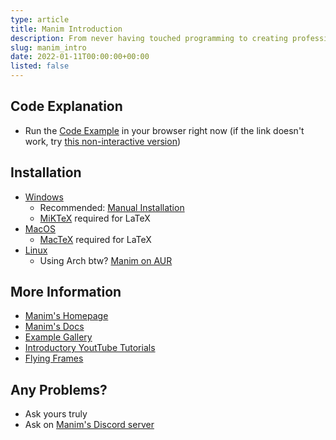 ```yaml
---
type: article
title: Manim Introduction
description: From never having touched programming to creating professional graphics with Manim. 
slug: manim_intro
date: 2022-01-11T00:00:00+00:00
listed: false
---
```


## Code Explanation

- Run the [Code Example](https://mybinder.org/v2/gh/christopher-besch/manim_intro/main?filepath=manim_intro_code_example.ipynb) in your browser right now (if the link doesn't work, try [this non-interactive version](https://github.com/christopher-besch/manim_intro/blob/main/manim_intro_code_example.ipynb))

## Installation

- [Windows](https://docs.manim.community/en/stable/installation/windows.html)
    - Recommended: [Manual Installation](https://docs.manim.community/en/stable/installation/windows.html#manual-installation)
    - [MiKTeX](https://docs.manim.community/en/stable/installation/windows.html#optional-dependencies) required for LaTeX
- [MacOS](https://docs.manim.community/en/stable/installation/macos.html)
    - [MacTeX](https://docs.manim.community/en/stable/installation/macos.html#optional-dependencies) required for LaTeX
- [Linux](https://docs.manim.community/en/stable/installation/linux.html)
    - Using Arch btw? [Manim on AUR](https://aur.archlinux.org/packages/manim)

## More Information

- [Manim's Homepage](https://www.manim.community)
- [Manim's Docs](https://docs.manim.community/en/stable)
- [Example Gallery](https://docs.manim.community/en/stable/examples.html)
- [Introductory YoutTube Tutorials](https://www.youtube.com/playlist?list=PLsMrDyoG1sZm6-jIUQCgN3BVyEVOZz3LQ)
- [Flying Frames](https://flyingframes.readthedocs.io/en/latest/ch1.html)

## Any Problems?

- Ask yours truly
- Ask on [Manim's Discord server](https://www.manim.community/discord)

